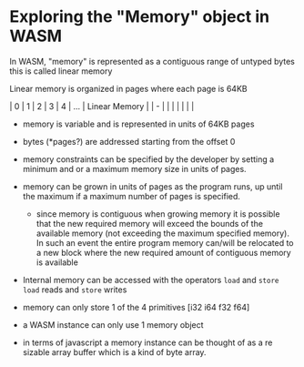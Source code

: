 # Exploring the "Memory" object in WASM

In WASM, "memory" is represented as a contiguous range of untyped bytes
    this is called linear memory

Linear memory is organized in pages
where each page is 64KB

| 0 | 1 | 2 | 3 | 4 | ... | Linear Memory |
| - |   |   |   |   |     |               |

* memory is variable and is represented in units of 64KB pages

* bytes (*pages?) are addressed starting from the offset 0

* memory constraints can be specified by the developer by setting a minimum and or a maximum memory size in units of pages.

* memory can be grown in units of pages as the program runs, up until the maximum if a maximum number of pages is specified.
    * since memory is contiguous when growing memory it is possible that the new required memory will exceed the bounds of the available memory (not exceeding the maximum specified memory).  
    In such an event the entire program memory can/will be relocated to a new block where the new required amount of contiguous memory is available

* Internal memory can be accessed with the operators `load` and `store` `load` reads and `store` writes

* memory can only store 1 of the 4 primitives [i32 i64 f32 f64]

* a WASM instance can only use 1 memory object

* in terms of javascript a memory instance can be thought of as a re sizable array buffer which is a kind of byte array.
